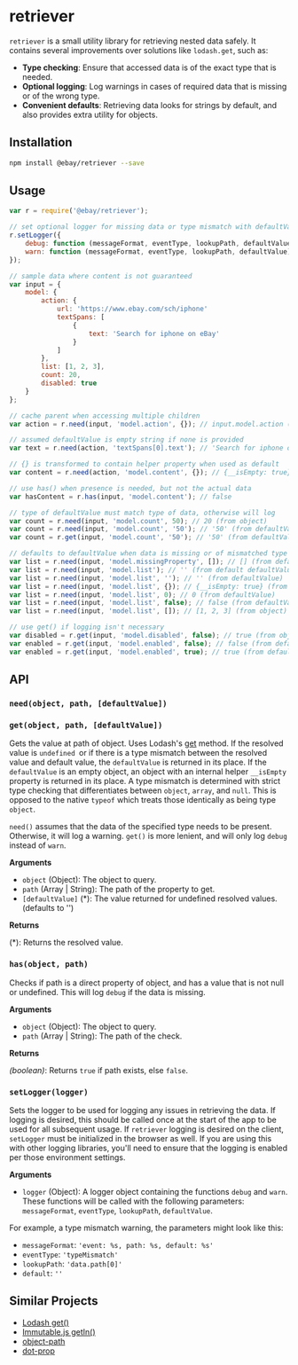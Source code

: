 # retriever

`retriever` is a small utility library for retrieving nested data safely. It contains several improvements over solutions like `lodash.get`, such as:
- **Type checking**: Ensure that accessed data is of the exact type that is needed.
- **Optional logging**: Log warnings in cases of required data that is missing or of the wrong type.
- **Convenient defaults**: Retrieving data looks for strings by default, and also provides extra utility for objects.

## Installation

```sh
npm install @ebay/retriever --save
```

## Usage

```js
var r = require('@ebay/retriever');

// set optional logger for missing data or type mismatch with defaultValue
r.setLogger({
    debug: function (messageFormat, eventType, lookupPath, defaultValue) {}, // used with get() and has()
    warn: function (messageFormat, eventType, lookupPath, defaultValue) {} // used with need()
});

// sample data where content is not guaranteed
var input = {
    model: {
        action: {
            url: 'https://www.ebay.com/sch/iphone'
            textSpans: [
                {
                    text: 'Search for iphone on eBay'
                }
            ]
        },
        list: [1, 2, 3],
        count: 20,
        disabled: true
    }
};

// cache parent when accessing multiple children
var action = r.need(input, 'model.action', {}); // input.model.action (from object)

// assumed defaultValue is empty string if none is provided
var text = r.need(action, 'textSpans[0].text'); // 'Search for iphone on eBay' (from object)

// {} is transformed to contain helper property when used as default
var content = r.need(action, 'model.content', {}); // {__isEmpty: true} (from defaultValue)

// use has() when presence is needed, but not the actual data
var hasContent = r.has(input, 'model.content'); // false

// type of defaultValue must match type of data, otherwise will log
var count = r.need(input, 'model.count', 50); // 20 (from object)
var count = r.need(input, 'model.count', '50'); // '50' (from defaultValue), logs `warning`
var count = r.get(input, 'model.count', '50'); // '50' (from defaultValue), logs `debug`

// defaults to defaultValue when data is missing or of mismatched type
var list = r.need(input, 'model.missingProperty', []); // [] (from defaultValue)
var list = r.need(input, 'model.list'); // '' (from default defaultValue)
var list = r.need(input, 'model.list', ''); // '' (from defaultValue)
var list = r.need(input, 'model.list', {}); // {__isEmpty: true} (from defaultValue)
var list = r.need(input, 'model.list', 0); // 0 (from defaultValue)
var list = r.need(input, 'model.list', false); // false (from defaultValue)
var list = r.need(input, 'model.list', []); // [1, 2, 3] (from object)

// use get() if logging isn't necessary
var disabled = r.get(input, 'model.disabled', false); // true (from object)
var enabled = r.get(input, 'model.enabled', false); // false (from defaultValue)
var enabled = r.get(input, 'model.enabled', true); // true (from defaultValue)
```

## API

### `need(object, path, [defaultValue])`
### `get(object, path, [defaultValue])`

Gets the value at path of object. Uses Lodash's [get](https://lodash.com/docs#get) method. If the resolved value is `undefined `or if there is a type mismatch between the resolved value and default value, the `defaultValue` is returned in its place. If the `defaultValue` is an empty object, an object with an internal helper `__isEmpty` property is returned in its place. A type mismatch is determined with strict type checking that differentiates between `object`, `array`, and `null`. This is opposed to the native `typeof` which treats those identically as being type `object`.

`need()` assumes that the data of the specified type needs to be present. Otherwise, it will log a warning.
`get()` is more lenient, and will only log `debug` instead of `warn`.

**Arguments**

- `object` (Object): The object to query.
- `path` (Array | String): The path of the property to get.
- `[defaultValue]` (*): The value returned for undefined resolved values. (defaults to '')

**Returns**

(*): Returns the resolved value.

### `has(object, path)`

Checks if path is a direct property of object, and has a value that is not null or undefined.
This will log `debug` if the data is missing.

**Arguments**

- `object` (Object): The object to query.
- `path` (Array | String): The path of the check.

**Returns**

*(boolean)*: Returns `true` if path exists, else `false`.

### `setLogger(logger)`

Sets the logger to be used for logging any issues in retrieving the data. If logging is desired, this should be called once at the start of the app to be used for all subsequent usage. If `retriever` logging is desired on the client, `setLogger` must be initialized in the browser as well. If you are using this with other logging libraries, you'll need to ensure that the logging is enabled per those environment settings.

**Arguments**

- `logger` (Object): A logger object containing the functions `debug` and `warn`. These functions will be called with the following parameters:
`messageFormat`, `eventType`, `lookupPath`, `defaultValue`.

For example, a type mismatch warning, the parameters might look like this:
- `messageFormat`: `'event: %s, path: %s, default: %s'`
- `eventType`: `'typeMismatch'`
- `lookupPath`: `'data.path[0]'`
- `default`: `''`

## Similar Projects
- [Lodash get()](https://lodash.com/docs/#get)
- [Immutable.js getIn()](https://facebook.github.io/immutable-js/docs/#/Map/getIn)
- [object-path](https://github.com/mariocasciaro/object-path)
- [dot-prop](https://github.com/sindresorhus/dot-prop)

